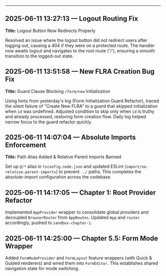 ---

## 2025-06-11 13:27:13 — Logout Routing Fix

**Title:** Logout Button Now Redirects Properly

Resolved an issue where the logout button did not redirect users after logging out, causing a 404 if they were on a protected route. The handler now awaits logout and navigates to the root route ('/'), ensuring a smooth transition to the logged-out state.

## 2025-06-11 13:51:58 — New FLRA Creation Bug Fix

**Title:** Guard Clause Blocking `/form/new` Initialization

Using hints from yesterday's log (Form Initialization Guard Refactor), traced the silent failure of "Create New FLRA" to a guard that skipped initialization when `id` was undefined. Adjusted condition to skip only when `id` is truthy and already processed, restoring form creation flow. Daily log helped narrow focus to the guard refactor quickly.

## 2025-06-11 14:07:04 — Absolute Imports Enforcement

**Title:** Path Alias Added & Relative Parent Imports Banned

Set up `@/*` alias in `tsconfig.node.json` and updated ESLint (`import/no-relative-parent-imports`) to prevent `../` paths. This completes the absolute-import configuration across the codebase.

## 2025-06-11 14:17:05 — Chapter 1: Root Provider Refactor

Implemented `AppProvider` wrapper to consolidate global providers and decoupled `BrowserRouter` from `AppRoutes`. Updated `App` and `router` accordingly; pushed to `sandbox-chapter-1`.

## 2025-06-11 14:25:00 — Chapter 5.5: Form Mode Wrapper

Added `FormModeProvider` and `FormLayout` feature wrappers (with Quick & Guided renderers) and wired them into `FormEditor`. This establishes shared navigation state for mode switching.
